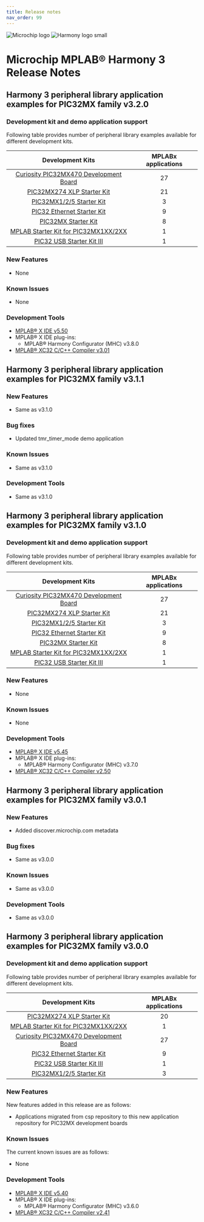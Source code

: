 ```yaml
---
title: Release notes
nav_order: 99
---
```


![Microchip logo](https://raw.githubusercontent.com/wiki/Microchip-MPLAB-Harmony/Microchip-MPLAB-Harmony.github.io/images/microchip_logo.png)
![Harmony logo small](https://raw.githubusercontent.com/wiki/Microchip-MPLAB-Harmony/Microchip-MPLAB-Harmony.github.io/images/microchip_mplab_harmony_logo_small.png)

# Microchip MPLAB® Harmony 3 Release Notes

## Harmony 3 peripheral library application examples for PIC32MX family  v3.2.0

### Development kit and demo application support

Following table provides number of peripheral library examples available for different development kits.

| Development Kits  | MPLABx applications |
|:-----------------:|:-------------------:|
| [Curiosity PIC32MX470 Development Board](https://www.microchip.com/Developmenttools/ProductDetails/dm320103) | 27 |
| [PIC32MX274 XLP Starter Kit](https://www.microchip.com/DevelopmentTools/ProductDetails/DM320105) | 21 |
| [PIC32MX1/2/5 Starter Kit](https://www.microchip.com/Developmenttools/ProductDetails/dm320100) | 3 |
| [PIC32 Ethernet Starter Kit](https://www.microchip.com/DevelopmentTools/ProductDetails/PartNO/DM320004) | 9 |
| [PIC32MX Starter Kit](https://www.microchip.com/Developmenttools/ProductDetails/DM320001) | 8 |
| [MPLAB Starter Kit for PIC32MX1XX/2XX](https://www.microchip.com/Developmenttools/ProductDetails/DM320013) | 1 |
| [PIC32 USB Starter Kit III](https://www.microchip.com/Developmenttools/ProductDetails/dm320003-3) | 1 |

### New Features

- None

### Known Issues

- None

### Development Tools

- [MPLAB® X IDE v5.50](https://www.microchip.com/mplab/mplab-x-ide)
- MPLAB® X IDE plug-ins:
  - MPLAB® Harmony Configurator (MHC) v3.8.0
- [MPLAB® XC32 C/C++ Compiler v3.01](https://www.microchip.com/mplab/compilers)

## Harmony 3 peripheral library application examples for PIC32MX family  v3.1.1

### New Features
- Same as v3.1.0

### Bug fixes
- Updated tmr_timer_mode demo application

### Known Issues
- Same as v3.1.0

### Development Tools
- Same as v3.1.0

## Harmony 3 peripheral library application examples for PIC32MX family  v3.1.0

### Development kit and demo application support

Following table provides number of peripheral library examples available for different development kits.

| Development Kits  | MPLABx applications |
|:-----------------:|:-------------------:|
| [Curiosity PIC32MX470 Development Board](https://www.microchip.com/Developmenttools/ProductDetails/dm320103) | 27 |
| [PIC32MX274 XLP Starter Kit](https://www.microchip.com/DevelopmentTools/ProductDetails/DM320105) | 21 |
| [PIC32MX1/2/5 Starter Kit](https://www.microchip.com/Developmenttools/ProductDetails/dm320100) | 3 |
| [PIC32 Ethernet Starter Kit](https://www.microchip.com/DevelopmentTools/ProductDetails/PartNO/DM320004) | 9 |
| [PIC32MX Starter Kit](https://www.microchip.com/Developmenttools/ProductDetails/DM320001) | 8 |
| [MPLAB Starter Kit for PIC32MX1XX/2XX](https://www.microchip.com/Developmenttools/ProductDetails/DM320013) | 1 |
| [PIC32 USB Starter Kit III](https://www.microchip.com/Developmenttools/ProductDetails/dm320003-3) | 1 |

### New Features

- None

### Known Issues

- None

### Development Tools

- [MPLAB® X IDE v5.45](https://www.microchip.com/mplab/mplab-x-ide)
- MPLAB® X IDE plug-ins:
  - MPLAB® Harmony Configurator (MHC) v3.7.0
- [MPLAB® XC32 C/C++ Compiler v2.50](https://www.microchip.com/mplab/compilers)


## Harmony 3 peripheral library application examples for PIC32MX family  v3.0.1

### New Features
- Added discover.microchip.com metadata

### Bug fixes
- Same as v3.0.0

### Known Issues
- Same as v3.0.0

### Development Tools
- Same as v3.0.0

## Harmony 3 peripheral library application examples for PIC32MX family  v3.0.0

### Development kit and demo application support

Following table provides number of peripheral library examples available for different development kits.

| Development Kits  | MPLABx applications |
|:-----------------:|:-------------------:|
| [PIC32MX274 XLP Starter Kit](https://www.microchip.com/DevelopmentTools/ProductDetails/DM320105) | 20 |
| [MPLAB Starter Kit for PIC32MX1XX/2XX](https://www.microchip.com/Developmenttools/ProductDetails/DM320013) | 1 |
| [Curiosity PIC32MX470 Development Board](https://www.microchip.com/Developmenttools/ProductDetails/dm320103) | 27 |
| [PIC32 Ethernet Starter Kit](https://www.microchip.com/DevelopmentTools/ProductDetails/PartNO/DM320004) | 9 |
| [PIC32 USB Starter Kit III](https://www.microchip.com/Developmenttools/ProductDetails/dm320003-3) | 1 |
| [PIC32MX1/2/5 Starter Kit](https://www.microchip.com/Developmenttools/ProductDetails/dm320100) | 3 |

### New Features

New features added in this release are as follows:

- Applications migrated from csp repository to this new application repository for PIC32MX development boards


### Known Issues

The current known issues are as follows:

- None

### Development Tools

- [MPLAB® X IDE v5.40](https://www.microchip.com/mplab/mplab-x-ide)
- MPLAB® X IDE plug-ins:
  - MPLAB® Harmony Configurator (MHC) v3.6.0
- [MPLAB® XC32 C/C++ Compiler v2.41](https://www.microchip.com/mplab/compilers)
